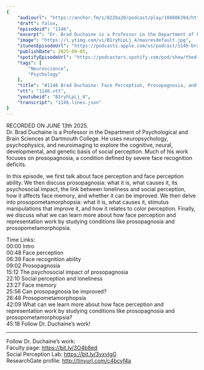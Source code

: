 ```yaml
---
{
	"audiourl": "https://anchor.fm/s/822ba20/podcast/play/104086394/https%3A%2F%2Fd3ctxlq1ktw2nl.cloudfront.net%2Fstaging%2F2025-5-13%2Fbdfd6ac5-c72f-6d35-c34f-a6fa3108916a.m4a",
	"draft": false,
	"episodeid": "1146",
	"excerpt": "Dr. Brad Duchaine is a Professor in the Department of Psychological and Brain Sciences at Dartmouth College. He uses neuropsychology, psychophysics, and neuroimaging to explore the cognitive, neural, developmental, and genetic basis of social perception. Much of his work focuses on prosopagnosia, a condition defined by severe face recognition deficits.",
	"image": "https://i.ytimg.com/vi/B1ryhLpLj_4/maxresdefault.jpg",
	"itunesEpisodeUrl": "https://podcasts.apple.com/us/podcast/1146-brad-duchaine-face-perception-prosopagnosia-and/id1451347236?i=1000725185497&uo=4",
	"publishDate": 2025-09-05,
	"spotifyEpisodeUrl": "https://podcasters.spotify.com/pod/show/thedissenter/episodes/1146-Brad-Duchaine-Face-Perception--Prosopagnosia--and-Prosopometamorphopsia-e346vdq",
	"tags": [
		"Neuroscience",
		"Psychology"
	],
	"title": "#1146 Brad Duchaine: Face Perception, Prosopagnosia, and Prosopometamorphopsia",
	"vtt": "1146.vtt",
	"youtubeid": "B1ryhLpLj_4",
	"transcript": "1146.lines.json"
}
---
```

RECORDED ON JUNE 13th 2025.  
Dr. Brad Duchaine is a Professor in the Department of Psychological and Brain Sciences at Dartmouth College. He uses neuropsychology, psychophysics, and neuroimaging to explore the cognitive, neural, developmental, and genetic basis of social perception. Much of his work focuses on prosopagnosia, a condition defined by severe face recognition deficits.

In this episode, we first talk about face perception and face perception ability. We then discuss prosopagnosia: what it is, what causes it, its psychosocial impact, the link between loneliness and social perception, how it affects face memory, and whether it can be improved. We then delve into prosopometamorphopsia: what it is, what causes it, stimulus manipulations that improve it, and how it relates to color perception. Finally, we discuss what we can learn more about how face perception and representation work by studying conditions like prosopagnosia and prosopometamorphopsia.

Time Links:  
<time>00:00</time> Intro  
<time>00:48</time> Face perception  
<time>06:39</time> Face recognition ability  
<time>09:02</time> Prosopagnosia  
<time>15:12</time> The psychosocial impact of prosopagnosia  
<time>22:10</time> Social perception and loneliness  
<time>23:27</time> Face memory  
<time>25:56</time> Can prosopagnosia be improved?  
<time>26:48</time> Prosopometamorphopsia  
<time>42:09</time> What can we learn more about how face perception and representation work by studying conditions like prosopagnosia and prosopometamorphopsia?  
<time>45:18</time> Follow Dr. Duchaine’s work!

---

Follow Dr. Duchaine’s work:  
Faculty page: https://bit.ly/3O4b8ed  
Social Perception Lab: https://bit.ly/3vxvIgG  
ResearchGate profile: http://tinyurl.com/c4bcyf4a
